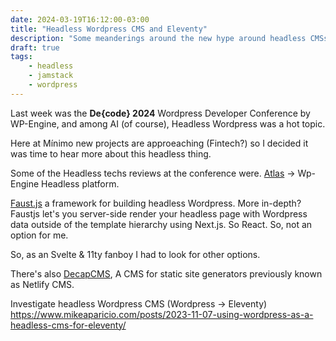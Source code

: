 ```yaml
---
date: 2024-03-19T16:12:00-03:00
title: "Headless Wordpress CMS and Eleventy"
description: "Some meanderings around the new hype around headless CMSs and Eleventy"
draft: true
tags:
    - headless
    - jamstack
    - wordpress
---
```


Last week was the **De{code} 2024** Wordpress Developer Conference by WP-Engine, and among AI (of course), Headless Wordpress was a hot topic.

Here at Mínimo new projects are approeaching (Fintech?) so I decided it was time to hear more about this headless thing.

Some of the Headless techs reviews at the conference were.
[Atlas](https://wpengine.com/headless-wordpress/) → Wp-Engine Headless platform.

[Faust.js](https://faustjs.org/) a framework for building headless Wordpress. More in-depth? Faustjs let's you server-side render your headless page with Wordpress data outside of the template hierarchy using Next.js.
So React. So, not an option for me.

So, as an Svelte & 11ty fanboy I had to look for other options.

There's also [DecapCMS](https://github.com/decaporg/decap-cms), A CMS for static site generators previously known as Netlify CMS.

Investigate headless Wordpress CMS (Wordpress → Eleventy)
https://www.mikeaparicio.com/posts/2023-11-07-using-wordpress-as-a-headless-cms-for-eleventy/
